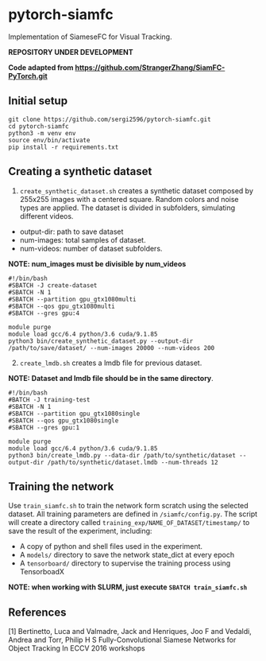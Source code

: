 # pytorch-siamfc

Implementation of SiameseFC for Visual Tracking.

**REPOSITORY UNDER DEVELOPMENT**

**Code adapted from https://github.com/StrangerZhang/SiamFC-PyTorch.git**

## Initial setup

```
git clone https://github.com/sergi2596/pytorch-siamfc.git
cd pytorch-siamfc
python3 -m venv env
source env/bin/activate
pip install -r requirements.txt

```

## Creating a synthetic dataset

1. `create_synthetic_dataset.sh` creates a synthetic dataset composed by 255x255 images with a centered square. Random colors and noise types are applied. The dataset is divided in subfolders, simulating different videos.
- output-dir: path to save dataset
- num-images: total samples of dataset.
- num-videos: number of dataset subfolders.

**NOTE: num_images must be divisible by num_videos**

```
#!/bin/bash
#SBATCH -J create-dataset
#SBATCH -N 1
#SBATCH --partition gpu_gtx1080multi
#SBATCH --qos gpu_gtx1080multi
#SBATCH --gres gpu:4

module purge
module load gcc/6.4 python/3.6 cuda/9.1.85
python3 bin/create_synthetic_dataset.py --output-dir /path/to/save/dataset/ --num-images 20000 --num-videos 200
```

2. `create_lmdb.sh` creates a lmdb file for previous dataset. 

**NOTE: Dataset and lmdb file should be in the same directory**. 
```
#!/bin/bash
#BATCH -J training-test
#SBATCH -N 1
#SBATCH --partition gpu_gtx1080single
#SBATCH --qos gpu_gtx1080single
#SBATCH --gres gpu:1

module purge
module load gcc/6.4 python/3.6 cuda/9.1.85
python3 bin/create_lmdb.py --data-dir /path/to/synthetic/dataset --output-dir /path/to/synthetic/dataset.lmdb --num-threads 12

```

## Training the network

Use `train_siamfc.sh` to train the network form scratch using the selected dataset. All training parameters are defined in `/siamfc/config.py`. The script will create a directory called `training_exp/NAME_OF_DATASET/timestamp/` to save the result of the experiment, including:
- A copy of python and shell files used in the experiment.
- A `models/` directory to save the network state_dict at every epoch
- A `tensorboard/` directory to supervise the training process using TensorboadX

**NOTE: when working with SLURM, just execute `SBATCH train_siamfc.sh`**


## References
[1] Bertinetto, Luca and Valmadre, Jack and Henriques, Joo F and Vedaldi, Andrea and Torr, Philip H S Fully-Convolutional Siamese Networks for Object Tracking In ECCV 2016 workshops
